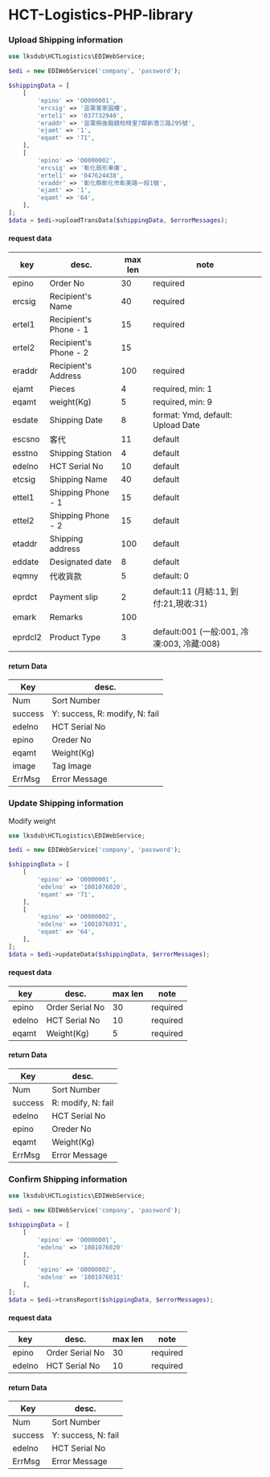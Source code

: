 # HCT-Logistics-PHP-library

### Upload Shipping information

```php
use lksdub\HCTLogistics\EDIWebService;

$edi = new EDIWebService('company', 'password');

$shippingData = [
    [
        'epino' => 'O0000001',
        'ercsig' => '苗栗客家圓樓',
        'ertel1' => '037732940',
        'eraddr' => '苗栗縣後龍鎮校椅里7鄰新港三路295號',
        'ejamt' => '1',
        'eqamt' => '71',
    ],
    [
        'epino' => 'O0000002',
        'ercsig' => '彰化扇形車庫',
        'ertel1' => '047624438',
        'eraddr' => '彰化縣彰化市彰美路一段1號',
        'ejamt' => '1',
        'eqamt' => '64',
    ],
];
$data = $edi->uploadTransData($shippingData, $errorMessages);
```

#### request data
|key|desc.|max len|note|
|---| --- |  ---  | ---|
| epino | Order No | 30 | required |
| ercsig| Recipient's Name | 40 | required |
| ertel1| Recipient's Phone - 1 | 15 | required |
| ertel2| Recipient's Phone - 2 | 15 |  |
| eraddr| Recipient's Address | 100 | required |
| ejamt | Pieces |4| required, min: 1 |
| eqamt | weight(Kg) |5| required, min: 9 |
| esdate| Shipping Date |8| format: Ymd, default: Upload Date|
| escsno| 客代 |11| default |
| esstno| Shipping Station | 4 | default |
| edelno| HCT Serial No | 10 | default |
| etcsig| Shipping Name | 40 | default |
| ettel1| Shipping Phone - 1 | 15 | default |
| ettel2| Shipping Phone - 2 | 15 | default |
| etaddr| Shipping address | 100 | default |
| eddate| Designated date | 8 | default |
| eqmny | 代收貨款 | 5 | default: 0 |
| eprdct| Payment slip | 2 | default:11 (月結:11, 到付:21,現收:31) |
| emark | Remarks | 100 |  |
|eprdcl2| Product Type  | 3 | default:001 (一般:001, 冷凍:003, 冷藏:008) |

#### return Data
| Key | desc. |
| --- | ----- |
| Num | Sort Number |
| success| Y: success, R: modify, N: fail |
| edelno | HCT Serial No|
| epino | Oreder No|
| eqamt | Weight(Kg) |
| image | Tag Image |
| ErrMsg | Error Message |

### Update Shipping information
Modify weight

```php
use lksdub\HCTLogistics\EDIWebService;

$edi = new EDIWebService('company', 'password');

$shippingData = [
    [
        'epino' => 'O0000001',
        'edelno' => '1001076020',
        'eqamt' => '71',
    ],
    [
        'epino' => 'O0000002',
        'edelno' => '1001076031',
        'eqamt' => '64',
    ],
];
$data = $edi->updateData($shippingData, $errorMessages);
```

#### request data
|key|desc.|max len|note|
|---| --- |  ---  | ---|
|epino| Order Serial No | 30 | required |
|edelno| HCT Serial No | 10 | required |
|eqamt| Weight(Kg) | 5 | required |

#### return Data
| Key | desc. |
| --- | ----- |
| Num | Sort Number |
| success| R: modify, N: fail |
| edelno | HCT Serial No|
| epino | Oreder No|
| eqamt | Weight(Kg) |
| ErrMsg | Error Message |

### Confirm Shipping information

```php
use lksdub\HCTLogistics\EDIWebService;

$edi = new EDIWebService('company', 'password');

$shippingData = [
    [
        'epino' => 'O0000001',
        'edelno' => '1001076020'
    ],
    [
        'epino' => 'O0000002',
        'edelno' => '1001076031'
    ],
];
$data = $edi->transReport($shippingData, $errorMessages);
```

#### request data
|key|desc.|max len|note|
|---| --- |  ---  | ---|
|epino| Order Serial No | 30 | required |
|edelno| HCT Serial No | 10 | required |

#### return Data
| Key | desc. |
| --- | ----- |
| Num | Sort Number |
| success| Y: success, N: fail |
| edelno | HCT Serial No|
| ErrMsg | Error Message |